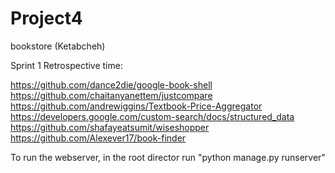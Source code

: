 # Project4
bookstore (Ketabcheh)

Sprint 1 Retrospective time: 

https://github.com/dance2die/google-book-shell
https://github.com/chaitanyanettem/justcompare
https://github.com/andrewiggins/Textbook-Price-Aggregator
https://developers.google.com/custom-search/docs/structured_data
https://github.com/shafayeatsumit/wiseshopper
https://github.com/Alexever17/book-finder

To run the webserver, in the root director run "python manage.py runserver"
